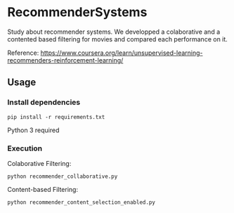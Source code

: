 # RecommenderSystems

Study about recommender systems. We developped a colaborative and a contented based filtering for movies and compared each performance on it.

Reference: https://www.coursera.org/learn/unsupervised-learning-recommenders-reinforcement-learning/

## Usage
### Install dependencies
```
pip install -r requirements.txt
```
Python 3 required

### Execution
Colaborative Filtering:
```
python recommender_collaborative.py
```

Content-based Filtering:
```
python recommender_content_selection_enabled.py
```

